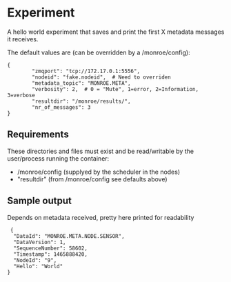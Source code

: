 
# Experiment
A hello world experiment that saves and print the first X metadata messages
it receives.

The default values are (can be overridden by a /monroe/config):
```
{
        "zmqport": "tcp://172.17.0.1:5556",
        "nodeid": "fake.nodeid",  # Need to overriden
        "metadata_topic": "MONROE.META",
        "verbosity": 2,  # 0 = "Mute", 1=error, 2=Information, 3=verbose
        "resultdir": "/monroe/results/",
        "nr_of_messages": 3
}
```

## Requirements

These directories and files must exist and be read/writable by the user/process
running the container:
 * /monroe/config  (supplyed by the scheduler in the nodes)
 * "resultdir" (from /monroe/config see defaults above)    

## Sample output
Depends on metadata received, pretty here printed for readability
```
 {
  "DataId": "MONROE.META.NODE.SENSOR",
  "DataVersion": 1,
  "SequenceNumber": 58602,
  "Timestamp": 1465888420,
  "NodeId": "9",
  "Hello": "World"
}
```
